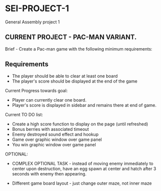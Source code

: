 # SEI-PROJECT-1
General Assembly project 1

CURRENT PROJECT - PAC-MAN VARIANT.
----------------------------------

Brief - Create a Pac-man game with the following minimum requirements: 
## Requirements

* The player should be able to clear at least one board
* The player's score should be displayed at the end of the game

Current Progress towards goal:

* Player can currently clear one board.
* Player's score is displayed in sidebar and remains there at end of game.

Current TO DO list:

* Create a high score function to display on the page (until refreshed)
* Bonus berries with associated timeout 
* Enemy destroyed sound effect and hookup
* Game over graphic window over game panel
* You win graphic window over game panel

OPTIONAL: 
* COMPLEX OPTIONAL TASK - instead of moving enemy immediately to center upon destruction, 
  have an egg spawn at center and hatch after 3 seconds with enemy then appearing.

* Different game board layout - just change outer maze, not inner maze